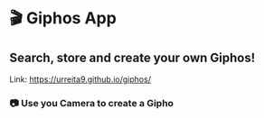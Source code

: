 <h1> 🎬 Giphos App </h1>

<h2> Search, store and create your own Giphos! </h2>

Link:
<a href= "https://urreita9.github.io/giphos/">https://urreita9.github.io/giphos/</a>
<h3> 📷 Use you <b>Camera</b> to create a Gipho </h3>
